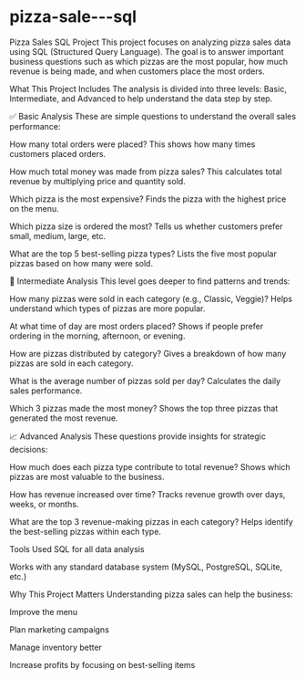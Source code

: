 # pizza-sale---sql

Pizza Sales SQL Project
This project focuses on analyzing pizza sales data using SQL (Structured Query Language). The goal is to answer important business questions such as which pizzas are the most popular, how much revenue is being made, and when customers place the most orders.

What This Project Includes
The analysis is divided into three levels: Basic, Intermediate, and Advanced to help understand the data step by step.

✅ Basic Analysis
These are simple questions to understand the overall sales performance:

How many total orders were placed?
This shows how many times customers placed orders.

How much total money was made from pizza sales?
This calculates total revenue by multiplying price and quantity sold.

Which pizza is the most expensive?
Finds the pizza with the highest price on the menu.

Which pizza size is ordered the most?
Tells us whether customers prefer small, medium, large, etc.

What are the top 5 best-selling pizza types?
Lists the five most popular pizzas based on how many were sold.

🔄 Intermediate Analysis
This level goes deeper to find patterns and trends:

How many pizzas were sold in each category (e.g., Classic, Veggie)?
Helps understand which types of pizzas are more popular.

At what time of day are most orders placed?
Shows if people prefer ordering in the morning, afternoon, or evening.

How are pizzas distributed by category?
Gives a breakdown of how many pizzas are sold in each category.

What is the average number of pizzas sold per day?
Calculates the daily sales performance.

Which 3 pizzas made the most money?
Shows the top three pizzas that generated the most revenue.

📈 Advanced Analysis
These questions provide insights for strategic decisions:

How much does each pizza type contribute to total revenue?
Shows which pizzas are most valuable to the business.

How has revenue increased over time?
Tracks revenue growth over days, weeks, or months.

What are the top 3 revenue-making pizzas in each category?
Helps identify the best-selling pizzas within each type.

Tools Used
SQL for all data analysis

Works with any standard database system (MySQL, PostgreSQL, SQLite, etc.)

Why This Project Matters
Understanding pizza sales can help the business:

Improve the menu

Plan marketing campaigns

Manage inventory better

Increase profits by focusing on best-selling items
